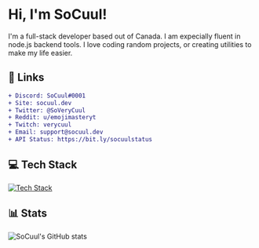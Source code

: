 # Hi, I'm SoCuul!

I'm a full-stack developer based out of Canada. I am expecially fluent in node.js backend tools. I love coding random projects, or creating utilities to make my life easier.

## 📩 Links
```diff
+ Discord: SoCuul#0001
+ Site: socuul.dev
+ Twitter: @SoVeryCuul
+ Reddit: u/emojimasteryt
+ Twitch: verycuul
+ Email: support@socuul.dev
+ API Status: https://bit.ly/socuulstatus
```

## 💻 Tech Stack
[![Tech Stack](https://skillicons.dev/icons?i=js,html,css,nodejs,vue,express,mongodb,git,nginx,netlify,vscode,vite,cloudflare,discord)](https://skillicons.dev)

## 📊 Stats
![SoCuul's GitHub stats](https://github-readme-stats.vercel.app/api?username=socuul&show_icons=true&theme=gotham)
